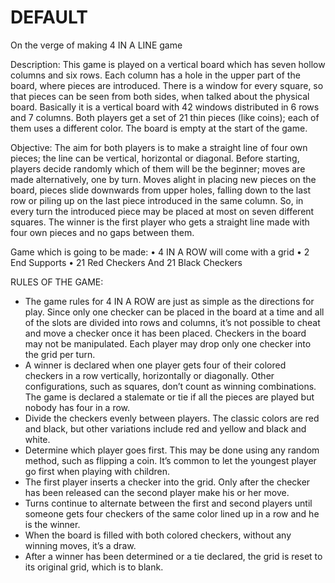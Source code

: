 # DEFAULT
On the verge of making 4 IN A LINE game
                                                                                         
Description:
This game is played on a vertical board which has seven hollow columns and six rows. Each column has a hole in the upper part of the board, where pieces are introduced. There is a window for every square, so that pieces can be seen from both sides, when talked about the physical board.  Basically it is a vertical board with 42 windows distributed in 6 rows and 7 columns. Both players get a set of 21 thin pieces (like coins); each of them uses a different color. The board is empty at the start of the game.

Objective:
The aim for both players is to make a straight line of four own pieces; the line can be vertical, horizontal or diagonal. Before starting, players decide randomly which of them will be the beginner; moves are made alternatively, one by turn.
Moves alight in placing new pieces on the board, pieces slide downwards from upper holes, falling down to the last row or piling up on the last piece introduced in the same column. So, in every turn the introduced piece may be placed at most on seven different squares. The winner is the first player who gets a straight line made with four own pieces and no gaps between them.

Game which is going to be made:
•	4 IN A ROW will come with a grid
•	2 End Supports
•	21 Red Checkers And 21 Black Checkers

RULES OF THE GAME:
-	The game rules for 4 IN A ROW are just as simple as the directions for play. Since only one checker can be placed in the board at a time and all of the slots are divided into rows and columns, it’s not possible to cheat and move a checker once it has been placed. Checkers in the board may not be manipulated. Each player may drop only one checker into the grid per turn.
-	A winner is declared when one player gets four of their colored checkers in a row vertically, horizontally or diagonally. Other configurations, such as squares, don’t count as winning combinations. The game is declared a stalemate or tie if all the pieces are played but nobody has four in a row.
-	Divide the checkers evenly between players. The classic colors are red and black, but other variations include red and yellow and black and white.
-	Determine which player goes first. This may be done using any random method, such as flipping a coin. It’s common to let the youngest player go first when playing with children.
-	The first player inserts a checker into the grid. Only after the checker has been released can the second player make his or her move.
-	Turns continue to alternate between the first and second players until someone gets four checkers of the same color lined up in a row and he is the winner. 
-	When the board is filled with both colored checkers, without any winning moves, it’s a draw.
-	After a winner has been determined or a tie declared, the grid is reset to its original grid, which is to blank.
